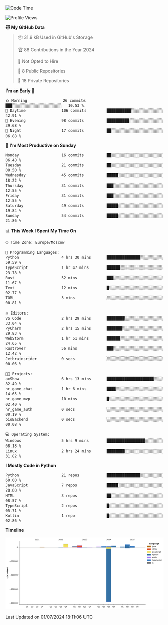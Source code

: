 <!--START_SECTION:waka-->
![Code Time](http://img.shields.io/badge/Code%20Time-382%20hrs%204%20mins-blue)

![Profile Views](http://img.shields.io/badge/Profile%20Views-0-blue)

**🐱 My GitHub Data** 

> 📦 31.9 kB Used in GitHub's Storage 
 > 
> 🏆 88 Contributions in the Year 2024
 > 
> 🚫 Not Opted to Hire
 > 
> 📜 8 Public Repositories 
 > 
> 🔑 18 Private Repositories 
 > 
**I'm an Early 🐤** 

```text
🌞 Morning                26 commits          ███░░░░░░░░░░░░░░░░░░░░░░   10.53 % 
🌆 Daytime                106 commits         ███████████░░░░░░░░░░░░░░   42.91 % 
🌃 Evening                98 commits          ██████████░░░░░░░░░░░░░░░   39.68 % 
🌙 Night                  17 commits          ██░░░░░░░░░░░░░░░░░░░░░░░   06.88 % 
```
📅 **I'm Most Productive on Sunday** 

```text
Monday                   16 commits          ██░░░░░░░░░░░░░░░░░░░░░░░   06.48 % 
Tuesday                  21 commits          ██░░░░░░░░░░░░░░░░░░░░░░░   08.50 % 
Wednesday                45 commits          █████░░░░░░░░░░░░░░░░░░░░   18.22 % 
Thursday                 31 commits          ███░░░░░░░░░░░░░░░░░░░░░░   12.55 % 
Friday                   31 commits          ███░░░░░░░░░░░░░░░░░░░░░░   12.55 % 
Saturday                 49 commits          █████░░░░░░░░░░░░░░░░░░░░   19.84 % 
Sunday                   54 commits          █████░░░░░░░░░░░░░░░░░░░░   21.86 % 
```


📊 **This Week I Spent My Time On** 

```text
🕑︎ Time Zone: Europe/Moscow

💬 Programming Languages: 
Python                   4 hrs 30 mins       ███████████████░░░░░░░░░░   59.59 % 
TypeScript               1 hr 47 mins        ██████░░░░░░░░░░░░░░░░░░░   23.78 % 
Rust                     52 mins             ███░░░░░░░░░░░░░░░░░░░░░░   11.67 % 
Text                     12 mins             █░░░░░░░░░░░░░░░░░░░░░░░░   02.77 % 
TOML                     3 mins              ░░░░░░░░░░░░░░░░░░░░░░░░░   00.81 % 

🔥 Editors: 
VS Code                  2 hrs 29 mins       ████████░░░░░░░░░░░░░░░░░   33.04 % 
PyCharm                  2 hrs 15 mins       ███████░░░░░░░░░░░░░░░░░░   29.83 % 
WebStorm                 1 hr 51 mins        ██████░░░░░░░░░░░░░░░░░░░   24.65 % 
Rustrover                56 mins             ███░░░░░░░░░░░░░░░░░░░░░░   12.42 % 
Jetbrainsrider           0 secs              ░░░░░░░░░░░░░░░░░░░░░░░░░   00.06 % 

🐱‍💻 Projects: 
axShow                   6 hrs 13 mins       █████████████████████░░░░   82.49 % 
hr_game_chat             1 hr 6 mins         ████░░░░░░░░░░░░░░░░░░░░░   14.65 % 
hr_game_mvp              10 mins             █░░░░░░░░░░░░░░░░░░░░░░░░   02.40 % 
hr_game_auth             0 secs              ░░░░░░░░░░░░░░░░░░░░░░░░░   00.19 % 
bioBackend               0 secs              ░░░░░░░░░░░░░░░░░░░░░░░░░   00.08 % 

💻 Operating System: 
Windows                  5 hrs 9 mins        █████████████████░░░░░░░░   68.18 % 
Linux                    2 hrs 24 mins       ████████░░░░░░░░░░░░░░░░░   31.82 % 
```

**I Mostly Code in Python** 

```text
Python                   21 repos            ███████████████░░░░░░░░░░   60.00 % 
JavaScript               7 repos             █████░░░░░░░░░░░░░░░░░░░░   20.00 % 
HTML                     3 repos             ██░░░░░░░░░░░░░░░░░░░░░░░   08.57 % 
TypeScript               2 repos             █░░░░░░░░░░░░░░░░░░░░░░░░   05.71 % 
Kotlin                   1 repo              █░░░░░░░░░░░░░░░░░░░░░░░░   02.86 % 
```



**Timeline**

![Lines of Code chart](https://raw.githubusercontent.com/adlemx/adlemx/main/assets/bar_graph.png)


 Last Updated on 01/07/2024 18:11:06 UTC
<!--END_SECTION:waka-->

